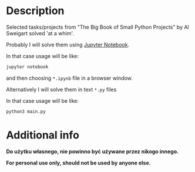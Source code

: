 # Description

Selected tasks/projects from "The Big Book of Small Python Projects" by Al Sweigart solved 'at a whim'.

Probably I will solve them using [Jupyter Notebook](https://jupyter.org/).

In that case usage will be like:

``` bash
jupyter notebook
```

and then choosing `*.ipynb` file in a browser window.


Alternatively I will solve them in text `*.py` files

In that case usage will be like:

``` bash
python3 main.py
```

# Additional info

**Do użytku własnego, nie powinno być używane przez nikogo innego.**

**For personal use only, should not be used by anyone else.**
